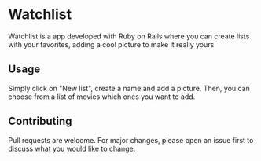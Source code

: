 # Watchlist

Watchlist is a app developed with Ruby on Rails where you can create lists with your favorites, adding a cool picture to make it really yours

## Usage

Simply click on "New list", create a name and add a picture. Then, you can choose from a list of movies which ones you want to add.

## Contributing
Pull requests are welcome. For major changes, please open an issue first to discuss what you would like to change.

